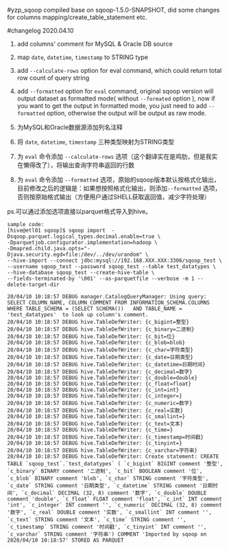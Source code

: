 #yzp_sqoop
compiled base on sqoop-1.5.0-SNAPSHOT, did some changes for columns mapping/create_table_statement etc.

#changelog
2020.04.10
1. add columns' comment for MySQL & Oracle DB source
2. map `date`, `datetime`, `timestamp` to STRING type
3. add `--calculate-rows` option for eval command, which could return total row count of query string
4. add `--formatted` option for `eval` command, original sqoop version will output dataset as formatted mode( without `--formated` option ), now if you want to get the output in formatted mode, you just need to add `--formatted` option, otherwise the output will be output as raw mode.


1. 为MySQL和Oracle数据源添加列名注释
2. 将 `date`, `datetime`, `timestamp` 三种类型映射为STRING类型
3. 为 `eval` 命令添加 `--calculate-rows` 选项（这个翻译实在是鸡肋，但是我实在懒得改了），将输出查询字符串返回的行数
4. 为 `eval` 命令添加 `--formatted` 选项，原始的sqoop版本默认按格式化输出，目前修改之后的逻辑是：如果想按照格式化输出，则添加`--formatted` 选项，否则按原始格式输出（方便用户通过SHELL获取返回值，减少字符处理）

ps.可以通过添加选项直接以parquet格式导入到hive。
```
sample code:
[hive@etl01 sqoop]$ sqoop import  -Dsqoop.parquet.logical_types.decimal.enable=true \
-Dparquetjob.configurator.implementation=hadoop \
-Dmapred.child.java.opts="-Djava.security.egd=file:/dev/../dev/urandom" \
--hive-import --connect jdbc:mysql://192.168.XXX.XXX:3306/sqoop_test \
--username sqoop_test --password sqoop_test --table test_datatypes \
--hive-database sqoop_test --create-hive-table \
--fields-terminated-by '\001' --as-parquetfile --verbose -m 1 --delete-target-dir 

20/04/10 10:18:57 DEBUG manager.CatalogQueryManager: Using query: SELECT COLUMN_NAME, COLUMN_COMMENT FROM INFORMATION_SCHEMA.COLUMNS WHERE TABLE_SCHEMA = (SELECT SCHEMA())   AND TABLE_NAME = 'test_datatypes'  to look up column's comment.
20/04/10 10:18:57 DEBUG hive.TableDefWriter: {c_bigint=整型}
20/04/10 10:18:57 DEBUG hive.TableDefWriter: {c_binary=二进制}
20/04/10 10:18:57 DEBUG hive.TableDefWriter: {c_bit=位}
20/04/10 10:18:57 DEBUG hive.TableDefWriter: {c_blob=blob}
20/04/10 10:18:57 DEBUG hive.TableDefWriter: {c_char=字符类型}
20/04/10 10:18:57 DEBUG hive.TableDefWriter: {c_date=日期类型}
20/04/10 10:18:57 DEBUG hive.TableDefWriter: {c_datetime=日期时间}
20/04/10 10:18:57 DEBUG hive.TableDefWriter: {c_decimal=数字}
20/04/10 10:18:57 DEBUG hive.TableDefWriter: {c_double=double}
20/04/10 10:18:57 DEBUG hive.TableDefWriter: {c_float=float}
20/04/10 10:18:57 DEBUG hive.TableDefWriter: {c_int=int}
20/04/10 10:18:57 DEBUG hive.TableDefWriter: {c_integer=}
20/04/10 10:18:57 DEBUG hive.TableDefWriter: {c_numeric=数字}
20/04/10 10:18:57 DEBUG hive.TableDefWriter: {c_real=实数}
20/04/10 10:18:57 DEBUG hive.TableDefWriter: {c_smallint=}
20/04/10 10:18:57 DEBUG hive.TableDefWriter: {c_text=文本}
20/04/10 10:18:57 DEBUG hive.TableDefWriter: {c_time=}
20/04/10 10:18:57 DEBUG hive.TableDefWriter: {c_timestamp=时间戳}
20/04/10 10:18:57 DEBUG hive.TableDefWriter: {c_tinyint=}
20/04/10 10:18:57 DEBUG hive.TableDefWriter: {c_varchar=字符串}
20/04/10 10:18:57 DEBUG hive.TableDefWriter: Create statement: CREATE TABLE `sqoop_test`.`test_datatypes` ( `c_bigint` BIGINT comment '整型', `c_binary` BINARY comment '二进制', `c_bit` BOOLEAN comment '位', `c_blob` BINARY comment 'blob', `c_char` STRING comment '字符类型', `c_date` STRING comment '日期类型', `c_datetime` STRING comment '日期时间', `c_decimal` DECIMAL (32, 8) comment '数字', `c_double` DOUBLE comment 'double', `c_float` FLOAT comment 'float', `c_int` INT comment 'int', `c_integer` INT comment '', `c_numeric` DECIMAL (32, 8) comment '数字', `c_real` DOUBLE comment '实数', `c_smallint` INT comment '', `c_text` STRING comment '文本', `c_time` STRING comment '', `c_timestamp` STRING comment '时间戳', `c_tinyint` INT comment '', `c_varchar` STRING comment '字符串') COMMENT 'Imported by sqoop on 2020/04/10 10:18:57' STORED AS PARQUET
```
